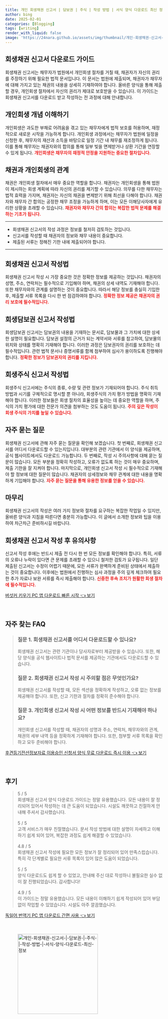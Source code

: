 ```yaml
---
title: 개인 회생채권 신고서 | 담보권 | 주식 | 작성 방법 | 서식 양식 다운로드 최신 정보
author: bing
date: 2025-02-01
categories: [Blogging]
tags: [writing]
render_with_liquid: false
image: 'https://24nara.github.io/assets/img/thumbnail/개인-회생채권-신고서-|-담보권-|-주식-|-작성-방법-|-서식-양식-다운로드-최신-정보.webp'
---
```



<h2 id='회생채권신고서_다운로드_가이드'>회생채권 신고서 다운로드 가이드</h2>

<p>회생채권 신고서는 채무자가 법원에서 개인회생 절차를 거칠 때, 채권자가 자신의 권리를 주장하기 위해 필요한 법적 문서입니다. 이 문서는 법원에 제출되며, 채권자가 채무자에 대해 가지고 있는 채권의 내용을 상세히 기재하여야 합니다. 올바른 양식을 통해 제출할 경우, 개인회생 절차에서 자신의 권리가 제대로 보호받을 수 있습니다. 이 가이드는 회생채권 신고서를 다운로드 받고 작성하는 전 과정에 대해 안내합니다.</p>

<h2 id='개인회생_개념'>개인회생 개념 이해하기</h2>

<p>개인회생은 과도한 부채로 어려움을 겪고 있는 채무자에게 법적 보호를 허용하며, 재정적으로 새로운 시작을 가능하게 합니다. 개인회생 과정에서는 채무자가 법원에 일정을 신청한 후, 채무자의 재산과 소득을 바탕으로 일정 기간 내 채무를 재조정하게 됩니다. 이를 통해 채무자는 채권자와의 합의를 통해 일부 빚을 면제받거나 상환 기간을 연장할 수 있게 됩니다. <b><span style="color: #ee2323;">개인회생은 채무자의 재정적 안정을 지원하는 중요한 절차입니다.</span></b></p>

<h2 id='채권과_개인회생'>채권과 개인회생의 관계</h2>

<p>채권은 개인회생 절차에서 매우 중요한 역할을 합니다. 채권자는 개인회생을 통해 법원이 제시하는 회생 계획에 따라 자신의 권리를 제기할 수 있습니다. 의무를 다한 채무자는 법적 효력을 가지며, 채권자는 자신의 채권을 변제받기 위해 최선을 다해야 합니다. 채권자와 채무자 간 합의는 공정한 채무 조정을 가능하게 하며, 이는 모든 이해당사자에게 유리한 상황을 초래할 수 있습니다. <b><span style="color: #ee2323;">채권자와 채무자 간의 합의는 복잡한 법적 문제를 해결하는 기초가 됩니다.</span></b></p>

<hr />

<ul>
    <li>회생채권 신고서의 작성 과정은 정보를 철저히 검토하는 것입니다.</li>
    <li>신고서를 작성할 때 채권자의 정보와 채무 내용이 중요합니다.</li>
    <li>제출된 서류는 정해진 기한 내에 제출되어야 합니다.</li>
</ul>

<hr />

<h2 id='회생채권_신고서_작성법'>회생채권 신고서 작성법</h2>

<p>회생채권 신고서 작성 시 가장 중요한 것은 정확한 정보를 제공하는 것입니다. 채권자의 성명, 주소, 연락처는 필수적으로 기입해야 하며, 채권의 상세 내역도 기재해야 합니다. 또한 채무자와의 관계를 설명하는 것이 중요합니다. 따라서 해당 정보를 충실히 기입한 후, 제출할 서류 목록을 다시 한 번 점검하여야 합니다. <b><span style="color: #ee2323;">정확한 정보 제공은 채권자의 권리 보호에 필수적입니다.</span></b></p>

<h2 id='회생담보권_신고서'>회생담보권 신고서 작성법</h2>

<p>회생담보권 신고서는 담보권의 내용을 기재하는 문서로, 담보물과 그 가치에 대한 상세한 설명이 필요합니다. 담보권 설정의 근거가 되는 계약서와 서류를 참고하여, 담보물의 위치와 상태를 명확히 기재해야 합니다. 이러한 과정은 담보권자의 권리를 보호하는 데 필수적입니다. 관련 법적 문서나 증명서류를 함께 첨부하여 심사가 용이하도록 진행해야 합니다. <b><span style="color: #ee2323;">정확한 정보가 담보권자의 권리를 지킵니다.</span></b></p>

<h2 id='회생주식_신고서'>회생주식 신고서 작성법</h2>

<p>회생주식 신고서에는 주식의 종류, 수량 및 관련 정보가 기재되어야 합니다. 주식 취득 방법과 시기를 구체적으로 명시할 뿐 아니라, 회생주식의 가치 평가 방법을 명확히 기재해야 합니다. 이러한 정보들은 회생 절차의 효율성을 높이는 데 중요한 역할을 하며, 주식의 가치 평가에 대한 전문가 의견을 첨부하는 것도 도움이 됩니다. <b><span style="color: #ee2323;">주의 깊은 작성이 회생 주식의 가치를 높일 수 있습니다.</span></b></p>

<h2 id='자주묻는질문'>자주 묻는 질문</h2>

<p>회생채권 신고서에 관해 자주 묻는 질문을 확인해 보겠습니다. 첫 번째로, 회생채권 신고서를 어디서 다운로드할 수 있는지입니다. 대부분의 관련 기관에서 이 양식을 제공하며, 공식 웹사이트에서도 다운로드 가능합니다. 두 번째로, 작성 시 주의사항에 대해 묻는 질문이 많습니다. 모든 부분을 정확히 작성하고, 오류가 없도록 하는 것이 매우 중요하며, 제출 기한을 잘 지켜야 합니다. 마지막으로, 개인회생 신고서 작성 시 필수적으로 기재해야 할 정보에 대한 질문이 많습니다. 채권자의 상세정보와 채무 관계에 대한 내용을 명확하게 기입해야 합니다. <b><span style="color: #ee2323;">자주 묻는 질문을 통해 유용한 정보를 얻을 수 있습니다.</span></b></p>

<h2 id='마무리'>마무리</h2>

<p>회생채권 신고서의 작성은 여러 가지 정보와 절차를 요구하는 복잡한 작업일 수 있지만, 올바른 양식과 지침을 따른다면 충분히 가능합니다. 이 글에서 소개한 정보와 팁을 이용하여 차근차근 준비하시길 바랍니다.</p>

<h2 id='회생채권_신고서_작성후'>회생채권 신고서 작성 후 유의사항</h2>

<p>신고서 작성 후에는 반드시 제출 전 다시 한 번 모든 정보를 확인해야 합니다. 특히, 서류의 오류나 누락이 있다면 큰 문제를 초래할 수 있으니 철저한 검토가 요구됩니다. 일단 제출된 신고서는 수정이 어렵기 때문에, 모든 서류가 완벽하게 준비된 상태에서 제출하는 것이 중요합니다. 이후에는 법원에서 진행하는 심사 과정을 주의 깊게 체크하여 필요한 추가 자료나 보완 서류를 즉시 제출해야 합니다. <b><span style="color: #ee2323;">신중한 후속 조치가 원활한 회생 절차에 필수적입니다.</span></b></p>


<p><a class="click-button" title="버섯커 키우기 PC 앱 다운로드 빠른 시작" href="https://24nara.github.io/posts/%EB%B2%84%EC%84%AF%EC%BB%A4-%ED%82%A4%EC%9A%B0%EA%B8%B0-PC-%EC%95%B1-%EB%8B%A4%EC%9A%B4%EB%A1%9C%EB%93%9C-%EB%B9%A0%EB%A5%B8-%EC%8B%9C%EC%9E%91/" rel="dofollow">버섯커 키우기 PC 앱 다운로드 빠른 시작 👈 보기</a></p><br>
<h2 id='자주_찾는_FAQ'>자주 찾는 FAQ</h2>
<div itemscope="" itemtype="https://schema.org/FAQPage"> 
<blockquote> 
<div itemscope="" itemprop="mainEntity" itemtype="https://schema.org/Question"> 
<h3 itemprop="name">질문 1. 회생채권 신고서를 어디서 다운로드할 수 있나요?</h3> 
<div itemscope="" itemprop="acceptedAnswer" itemtype="https://schema.org/Answer"> 
<span itemprop="text"> 
<p>회생채권 신고서는 관련 기관이나 당사자로부터 제공받을 수 있습니다. 또한, 해당 양식을 공식 웹사이트나 법적 문서를 제공하는 기관에서도 다운로드할 수 있습니다.</p> 
</span> 
</div> 
</div> 
<div itemscope="" itemprop="mainEntity" itemtype="https://schema.org/Question"> 
<h3 itemprop="name">질문 2. 회생채권 신고서 작성 시 주의할 점은 무엇인가요?</h3> 
<div itemscope="" itemprop="acceptedAnswer" itemtype="https://schema.org/Answer"> 
<span itemprop="text"> 
<p>회생채권 신고서를 작성할 때, 모든 섹션을 정확하게 작성하고, 오류 없는 정보를 제공해야 합니다. 또한, 신고 기한과 절차를 정확히 준수해야 합니다.</p> 
</span> 
</div> 
</div> 
<div itemscope="" itemprop="mainEntity" itemtype="https://schema.org/Question"> 
<h3 itemprop="name">질문 3. 개인회생 신고서 작성 시 어떤 정보를 반드시 기재해야 하나요?</h3> 
<div itemscope="" itemprop="acceptedAnswer" itemtype="https://schema.org/Answer"> 
<span itemprop="text"> 
<p>개인회생 신고서를 작성할 때, 채권자의 성명과 주소, 연락처, 채무자와의 관계, 채권의 세부 내역 등을 정확하게 기재해야 합니다. 또한, 첨부할 서류 목록을 확인하고 모두 준비해야 합니다.</p> 
</span> 
</div> 
</div> 
</blockquote> 
</div>
<p><a class="click-button" title="후견등기전산정보자료 이용승인 신청서 양식 무료 다운로드 즉시 이용" href="https://24nara.github.io/posts/%ED%9B%84%EA%B2%AC%EB%93%B1%EA%B8%B0%EC%A0%84%EC%82%B0%EC%A0%95%EB%B3%B4%EC%9E%90%EB%A3%8C-%EC%9D%B4%EC%9A%A9%EC%8A%B9%EC%9D%B8-%EC%8B%A0%EC%B2%AD%EC%84%9C-%EC%96%91%EC%8B%9D-%EB%AC%B4%EB%A3%8C-%EB%8B%A4%EC%9A%B4%EB%A1%9C%EB%93%9C-%EC%A6%89%EC%8B%9C-%EC%9D%B4%EC%9A%A9/" rel="dofollow">후견등기전산정보자료 이용승인 신청서 양식 무료 다운로드 즉시 이용 👈 보기</a></p><br>
<h2 id='후기'>후기</h2>
<div itemscope itemtype="https://schema.org/Product">
  <blockquote>
  <div itemprop="review" itemscope itemtype="https://schema.org/Review">
      <div itemprop="reviewRating" itemscope itemtype="https://schema.org/Rating"> <span itemprop="ratingValue">5</span> / <span itemprop="bestRating">5</span> </div>
      <span itemprop="reviewBody">회생채권 신고서 양식 다운로드 가이드는 정말 유용했습니다. 모든 내용이 잘 정리되어 있어서 작성하는 데 큰 도움이 되었습니다. 시설도 깨끗하고 친절하게 안내해 주셔서 감사했습니다.</span>
  </div>
  <br>
  <div itemprop="review" itemscope itemtype="https://schema.org/Review">
      <div itemprop="reviewRating" itemscope itemtype="https://schema.org/Rating"> <span itemprop="ratingValue">5</span> / <span itemprop="bestRating">5</span> </div>
      <span itemprop="reviewBody">고객 서비스가 매우 친절했습니다. 문서 작성 방법에 대한 설명이 자세하고 이해하기 쉽게 되어 있어, 복잡한 과정도 쉽게 해결할 수 있었습니다.</span>
  </div>
  <br>
  <div itemprop="review" itemscope itemtype="https://schema.org/Review">
      <div itemprop="reviewRating" itemscope itemtype="https://schema.org/Rating"> <span itemprop="ratingValue">4.8</span> / <span itemprop="bestRating">5</span> </div>
      <span itemprop="reviewBody">회생채권 신고서 작성에 필요한 모든 정보가 잘 정리되어 있어 만족스럽습니다. 특히 각 단계별로 필요한 서류 목록이 있어 많은 도움이 되었습니다.</span>
  </div>
  <br>
  <div itemprop="review" itemscope itemtype="https://schema.org/Review">
      <div itemprop="reviewRating" itemscope itemtype="https://schema.org/Rating"> <span itemprop="ratingValue">5</span> / <span itemprop="bestRating">5</span> </div>
      <span itemprop="reviewBody">양식 다운로드도 쉽게 할 수 있었고, 안내해 주신 대로 작성하니 불필요한 실수 없이 잘 진행되었습니다. 감사합니다!</span>
  </div>
  <br>
  <div itemprop="review" itemscope itemtype="https://schema.org/Review">
      <div itemprop="reviewRating" itemscope itemtype="https://schema.org/Rating"> <span itemprop="ratingValue">4.9</span> / <span itemprop="bestRating">5</span> </div>
      <span itemprop="reviewBody">이 가이드는 정말 유용했습니다. 모든 내용이 이해하기 쉽게 작성되어 있어 부담없이 작업할 수 있었습니다. 시설도 아주 깔끔했습니다.</span>
  </div>
  </blockquote>
</div>
<p><a class="click-button" title="독일어 번역기 PC 앱 다운로드 간편 사용" href="https://24nara.github.io/posts/%EB%8F%85%EC%9D%BC%EC%96%B4-%EB%B2%88%EC%97%AD%EA%B8%B0-PC-%EC%95%B1-%EB%8B%A4%EC%9A%B4%EB%A1%9C%EB%93%9C-%EA%B0%84%ED%8E%B8-%EC%82%AC%EC%9A%A9/" rel="dofollow">독일어 번역기 PC 앱 다운로드 간편 사용 👈 보기</a></p><br>
<figure class="image"><img src="https://24nara.github.io/assets/img/thumbnail/개인-회생채권-신고서-|-담보권-|-주식-|-작성-방법-|-서식-양식-다운로드-최신-정보.webp" alt="개인-회생채권-신고서-|-담보권-|-주식-|-작성-방법-|-서식-양식-다운로드-최신-정보" width="256" height="256"></figure>